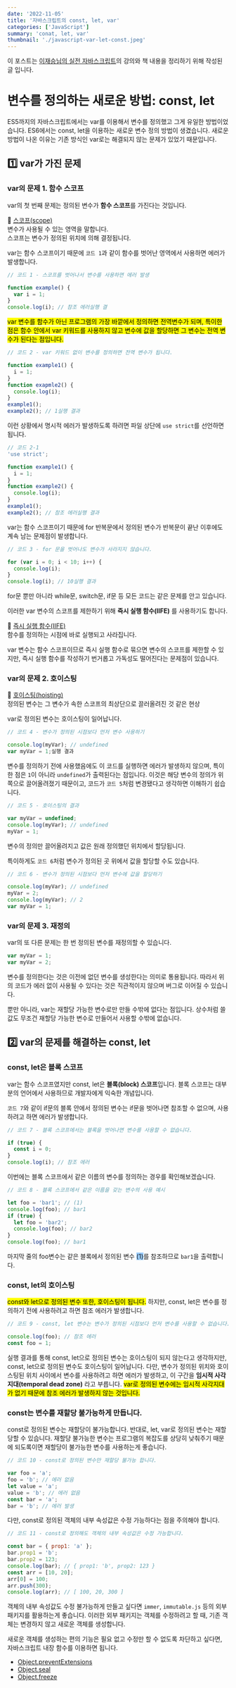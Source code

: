 ```yaml
---
date: '2022-11-05'
title: '자바스크립트의 const, let, var'
categories: ['JavaScript']
summary: 'conat, let, var'
thumbnail: './javascript-var-let-const.jpeg'
---
```


이 포스트는 [이재승님의 실전 자바스크립트](https://www.inflearn.com/course/%EC%8B%A4%EC%A0%84-%EC%9E%90%EB%B0%94%EC%8A%A4%ED%81%AC%EB%A6%BD%ED%8A%B8/dashboard)의 강의와 책 내용을 정리하기 위해 작성된 글 입니다.

# 변수를 정의하는 새로운 방법: const, let

ES5까지의 자바스크립트에서는 var를 이용해서 변수를 정의했고 그게 유일한 방법이었습니다. ES6에서는 const, let을 이용하는 새로운 변수 정의 방법이 생겼습니다. 새로운 방법이 나온 이유는 기존 방식인 var로는 해결되지 않는 문제가 있었기 때문입니다.

## 1️⃣ var가 가진 문제

### var의 문제 1. 함수 스코프

var의 첫 번째 문제는 정의된 변수가 **함수 스코프**를 가진다는 것입니다.

<aside>
📖 <a href="https://developer.mozilla.org/ko/docs/Glossary/Scope">스코프(scope)</a><br>
변수가 사용될 수 있는 영역을 말합니다.<br>
스코프는 변수가 정의된 위치에 의해 결정됩니다.
</aside>

var는 함수 스코프이기 때문에 `코드 1`과 같이 함수를 벗어난 영역에서 사용하면 에러가 발생합니다.

```jsx
// 코드 1 - 스코프를 벗어나서 변수를 사용하면 에러 발생

function example() {
  var i = 1;
}
console.log(i); // 참조 에러실행 결
```

<mark>var 변수를 함수가 아닌 프로그램의 가장 바깥에서 정의하면 전역변수가 되며, 특이한 점은 함수 안에서 var 키워드를 사용하지 않고 변수에 값을 할당하면 그 변수는 전역 변수가 된다는 점입니다.</mark>

```jsx
// 코드 2 - var 키워드 없이 변수를 정의하면 전역 변수가 됩니다.

function example1() {
  i = 1;
}
function exapmle2() {
  console.log(i);
}
example1();
example2(); // 1실행 결과
```

이런 상황에서 명시적 에러가 발생하도록 하려면 파일 상단에 `use strict`를 선언하면 됩니다.

```jsx
// 코드 2-1
'use strict';

function example1() {
  i = 1;
}
function example2() {
  console.log(i);
}
example1();
example2(); // 참조 에러실행 결과
```

var는 함수 스코프이기 때문에 for 반복문에서 정의된 변수가 반복문이 끝난 이후에도 계속 남는 문제점이 발생합니다.

```jsx
// 코드 3 - for 문을 벗어나도 변수가 사라지지 않습니다.

for (var i = 0; i < 10; i++) {
  console.log(i);
}
console.log(i); // 10실행 결과
```

for문 뿐만 아니라 while문, switch문, if문 등 모든 코드는 같은 문제를 안고 있습니다.

이러한 var 변수의 스코프를 제한하기 위해 **즉시 실행 함수(IIFE)** 를 사용하기도 합니다.

<aside>
📖 <a href="https://developer.mozilla.org/ko/docs/Glossary/Scopehttps://developer.mozilla.org/ko/docs/Glossary/IIFE">즉시 실행 함수(IIFE)</a><br>
함수를 정의하는 시점에 바로 실행되고 사라집니다.
</aside>

var 변수는 함수 스코프이므로 즉시 실행 함수로 묶으면 변수의 스코프를 제한할 수 있지만, 즉시 실행 함수를 작성하기 번거롭고 가독성도 떨어진다는 문제점이 있습니다.

### var의 문제 2. 호이스팅

<aside>
📖 <a href="https://developer.mozilla.org/ko/docs/Glossary/Hoisting">호이스팅(hoisting)</a><br>
정의된 변수는 그 변수가 속한 스코프의 최상단으로 끌러올려진 것 같은 현상
</aside>

var로 정의된 변수는 호이스팅이 일어납니다.

```jsx
// 코드 4 - 변수가 정의된 시점보다 먼저 변수 사용하기

console.log(myVar); // undefined
var myVar = 1;실행 결과
```

변수를 정의하기 전에 사용했음에도 이 코드를 실행하면 에러가 발생하지 않으며, 특이한 점은 `1`이 아니라 `undefined`가 출력된다는 점입니다. 이것은 해당 변수의 정의가 위쪽으로 끌어올려졌기 때문이고, 코드가 `코드 5`처럼 변경됐다고 생각하면 이해하기 쉽습니다.

```jsx
// 코드 5 - 호이스팅의 결과

var myVar = undefined;
console.log(myVar); // undefined
myVar = 1;
```

변수의 정의만 끌어올려지고 값은 원래 정의했던 위치에서 할당됩니다.

특이하게도 `코드 6`처럼 변수가 정의된 곳 위에서 값을 할당할 수도 있습니다.

```jsx
// 코드 6 - 변수가 정의된 시점보다 먼저 변수에 값을 할당하기

console.log(myVar); // undefined
myVar = 2;
console.log(myVar); // 2
var myVar = 1;
```

### var의 문제 3. 재정의

var의 또 다른 문제는 한 번 정의된 변수를 재정의할 수 있습니다.

```jsx
var myVar = 1;
var myVar = 2;
```

변수를 정의한다는 것은 이전에 없던 변수를 생성한다는 의미로 통용됩니다. 따라서 위의 코드가 에러 없이 사용될 수 있다는 것은 직관적이지 않으며 버그로 이어질 수 있습니다.

뿐만 아니라, var는 재할당 가능한 변수로만 만들 수밖에 없다는 점입니다. 상수처럼 쓸 값도 무조건 재할당 가능한 변수로 만들어서 사용할 수밖에 없습니다.

## 2️⃣ var의 문제를 해결하는 const, let

### const, let은 블록 스코프

var는 함수 스코프였지만 const, let은 **블록(block) 스코프**입니다. 블록 스코프는 대부분의 언어에서 사용하므로 개발자에게 익숙한 개념입니다.

`코드 7`와 같이 if문의 블록 안에서 정의된 변수는 if문을 벗어나면 참조할 수 없으며, 사용하려고 하면 에러가 발생합니다.

```jsx
// 코드 7 - 블록 스코프에서는 블록을 벗어나면 변수를 사용할 수 없습니다.

if (true) {
  const i = 0;
}
console.log(i); // 참조 에러
```

이번에는 블록 스코프에서 같은 이름의 변수를 정의하는 경우를 확인해보겠습니다.

```jsx
// 코드 8 - 블록 스코프에서 같은 이름을 갖는 변수의 사용 예시

let foo = 'bar1'; // (1)
console.log(foo); // bar1
if (true) {
  let foo = 'bar2';
  console.log(foo); // bar2
}
console.log(foo); // bar1
```

마지막 줄의 foo변수는 같은 블록에서 정의된 변수 <span style="background-color:#99CCFF">(1)</span>를 참조하므로 `bar1`을 출력합니다.

### const, let의 호이스팅

<mark>const와 let으로 정의된 변수 또한, 호이스팅이 됩니다.</mark> 하지만, const, let은 변수를 정의하기 전에 사용하려고 하면 참조 에러가 발생합니다.

```jsx
// 코드 9 - const, let 변수는 변수가 정의된 시점보다 먼저 변수를 사용할 수 없습니다.

console.log(foo); // 참조 에러
const foo = 1;
```

실행 결과를 통해 const, let으로 정의된 변수는 호이스팅이 되지 않는다고 생각하지만, const, let으로 정의된 변수도 호이스팅이 일어납니다.
다만, 변수가 정의된 위치와 호이스팅된 위치 사이에서 변수를 사용하려고 하면 에러가 발생하고, 이 구간을 **임시적 사각지대(temporal dead zone)** 라고 부릅니다. <mark>var로 정의된 변수에는 임시적 사각지대가 없기 때문에 참조 에러가 발생하지 않는 것입니다.</mark>

### const는 변수를 재할당 불가능하게 만듭니다.

const로 정의된 변수는 재할당이 불가능합니다. 반대로, let, var로 정의된 변수는 재할당할 수 있습니다. 재할당 불가능한 변수는 프로그램의 복잡도를 상당히 낮춰주기 때문에 되도록이면 재할당이 불가능한 변수를 사용하는게 좋습니다.

```jsx
// 코드 10 - const로 정의된 변수만 재할당 불가능 합니다.

var foo = 'a';
foo = 'b'; // 에러 없음
let value = 'a';
value = 'b'; // 에러 없음
const bar = 'a';
bar = 'b'; // 에러 발생
```

다만, const로 정의된 객체의 내부 속성값은 수정 가능하다는 점을 주의해야 합니다.

```jsx
// 코드 11 - const로 정의해도 객체의 내부 속성값은 수정 가능합니다.

const bar = { prop1: 'a' };
bar.prop1 = 'b';
bar.prop2 = 123;
console.log(bar); // { prop1: 'b', prop2: 123 }
const arr = [10, 20];
arr[0] = 100;
arr.push(300);
console.log(arr); // [ 100, 20, 300 ]
```

객체의 내부 속성값도 수정 불가능하게 만들고 싶다면 `immer`, `immutable.js` 등의 외부 패키지를 활용하는게 좋습니다. 이러한 외부 패키지는 객체를 수정하려고 할 때, 기존 객체는 변경하지 않고 새로운 객체를 생성합니다.

새로운 객체를 생성하는 편의 기능은 필요 없고 수정만 할 수 없도록 차단하고 싶다면, 자바스크립트 내장 함수를 이용하면 됩니다.

- [Object.preventExtensions](https://developer.mozilla.org/ko/docs/Web/JavaScript/Reference/Global_Objects/Object/preventExtensions)
- [Object.seal](https://developer.mozilla.org/ko/docs/Web/JavaScript/Reference/Global_Objects/Object/seal)
- [Object.freeze](https://developer.mozilla.org/ko/docs/Web/JavaScript/Reference/Global_Objects/Object/freeze)
